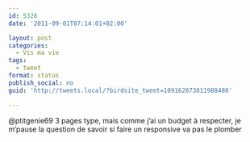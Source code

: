 ```yaml
---
id: 5326
date: '2011-09-01T07:14:01+02:00'

layout: post
categories:
  - Vis ma vie
tags:
  - tweet
format: status
publish_social: no
guid: 'http://tweets.local/?birdsite_tweet=109162073811988480'

---
```


@ptitgenie69 3 pages type, mais comme j’ai un budget à respecter, je m’pause la question de savoir si faire un responsive va pas le plomber